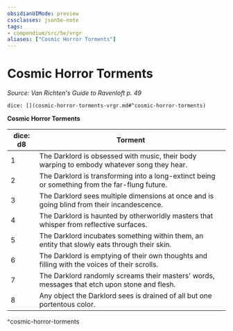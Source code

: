 ```yaml
---
obsidianUIMode: preview
cssclasses: json5e-note
tags:
- compendium/src/5e/vrgr
aliases: ["Cosmic Horror Torments"]
---
```

# Cosmic Horror Torments
*Source: Van Richten's Guide to Ravenloft p. 49* 

`dice: [](cosmic-horror-torments-vrgr.md#^cosmic-horror-torments)`

**Cosmic Horror Torments**

| dice: d8 | Torment |
|----------|---------|
| 1 | The Darklord is obsessed with music, their body warping to embody whatever song they hear. |
| 2 | The Darklord is transforming into a long-extinct being or something from the far-flung future. |
| 3 | The Darklord sees multiple dimensions at once and is going blind from their incandescence. |
| 4 | The Darklord is haunted by otherworldly masters that whisper from reflective surfaces. |
| 5 | The Darklord incubates something within them, an entity that slowly eats through their skin. |
| 6 | The Darklord is emptying of their own thoughts and filling with the voices of their scrolls. |
| 7 | The Darklord randomly screams their masters' words, messages that etch upon stone and flesh. |
| 8 | Any object the Darklord sees is drained of all but one portentous color. |
^cosmic-horror-torments